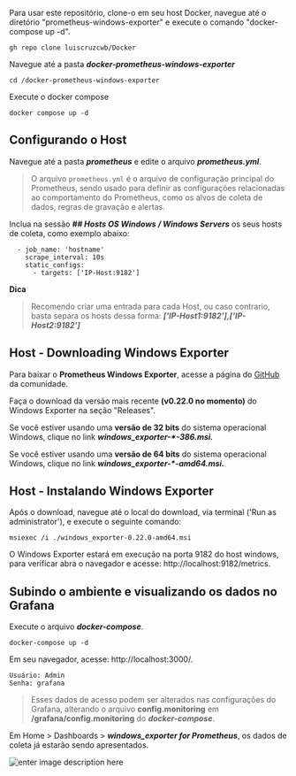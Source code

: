 Para usar este repositório, clone-o em seu host Docker, navegue até o diretório "prometheus-windows-exporter" e execute o comando "docker-compose up -d".

```
gh repo clone luiscruzcwb/Docker
```
Navegue até a pasta _**docker-prometheus-windows-exporter**_
```
cd /docker-prometheus-windows-exporter
```
Execute o docker compose
```
docker compose up -d
```

## Configurando o Host

Navegue até a pasta _**prometheus**_ e edite o arquivo _**prometheus.yml**_.

> O arquivo `prometheus.yml` é o arquivo de configuração principal do
> Prometheus, sendo usado para definir as configurações relacionadas ao
> comportamento do Prometheus, como os alvos de coleta de dados, regras
> de gravação e alertas.

Inclua na sessão ***## Hosts OS Windows / Windows Servers*** os seus hosts de coleta, como exemplo abaixo: 

      - job_name: 'hostname'
        scrape_interval: 10s
        static_configs:
          - targets: ['IP-Host:9182']

**Dica**          
> Recomendo criar uma entrada para cada Host, ou caso contrario, basta separa os hosts dessa forma: ***['IP-Host1:9182'],['IP-Host2:9182']***


## Host - Downloading Windows Exporter
Para baixar o **Prometheus Windows Exporter**, acesse a página do [GitHub](https://github.com/prometheus-community/windows_exporter) da comunidade.

Faça o download da versão mais recente **(v0.22.0 no momento)** do Windows Exporter na seção "Releases".

Se você estiver usando uma **versão de 32 bits** do sistema operacional Windows, clique no link **_windows_exporter-*-386.msi._**

Se você estiver usando uma **versão de 64 bits** do sistema operacional Windows, clique no link **_windows_exporter-*-amd64.msi._**

## Host - Instalando Windows Exporter

Após o download, navegue até o local do download,  via terminal ('Run as administrator'), e execute o seguinte comando:
```
msiexec /i ./windows_exporter-0.22.0-amd64.msi
```
O Windows Exporter estará em execução na porta 9182 do host windows, para verificar abra o navegador e acesse: http://localhost:9182/metrics. 

## Subindo o ambiente e visualizando os dados no Grafana

Execute o arquivo **_docker-compose_**.
```
docker-compose up -d
```
Em seu navegador, acesse: http://localhost:3000/.

    Usuário: Admin
    Senha: grafana 
    
> Esses dados de acesso podem ser alterados nas configurações do Grafana, alterando o arquivo **config.monitoring** em **/grafana/config.monitoring**  do ***docker-compose***. 

Em Home > Dashboards > ***windows_exporter for Prometheus***, os dados de coleta já estarão sendo apresentados. 

![enter image description here](https://dev-to-uploads.s3.amazonaws.com/uploads/articles/4st2bjk9un7peji4dd0o.png)
<!--stackedit_data:
eyJoaXN0b3J5IjpbNjA3Mzc2NjI0LDExMDYwNDM1NTEsLTE4MD
U1MjU0ODgsMzM2MjAyOTgyLC0xMTg5ODI5MzAxLDE2NjIyMTg0
NDMsMTU5NDk0MTM5MywtMjEwMzEyNzczOCw0MjM5MjkyNzksLT
U3NjU5NTE2LDExMzQ0NDIyMzcsMTI3OTEwMjQ2Ml19
-->